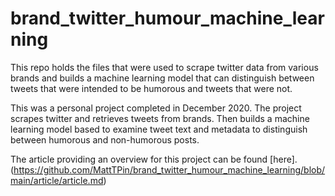 # brand_twitter_humour_machine_learning
This repo holds the files that were used to scrape twitter data from various brands and builds a machine learning model that can distinguish between tweets that were intended to be humorous and tweets that were not.

This was a personal project completed in December 2020. The project scrapes twitter and retrieves tweets from brands. Then builds a machine learning model based to examine tweet text and metadata to distinguish between humorous and non-humorous posts.

The article providing an overview for this project can be found [here].(https://github.com/MattTPin/brand_twitter_humour_machine_learning/blob/main/article/article.md)
